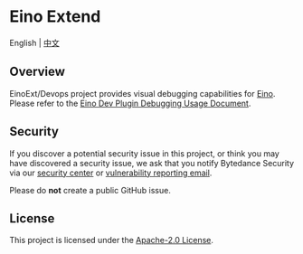 # Eino Extend

English | [中文](README.zh_CN.md)

## Overview
EinoExt/Devops project provides visual debugging capabilities for [Eino](https://github.com/cloudwego/eino). Please refer to the [Eino Dev Plugin Debugging Usage Document](https://www.cloudwego.io/zh/docs/eino/core_modules/devops/visual_debug_plugin_guide/).

## Security

If you discover a potential security issue in this project, or think you may
have discovered a security issue, we ask that you notify Bytedance Security via
our [security center](https://security.bytedance.com/src) or [vulnerability reporting email](sec@bytedance.com).

Please do **not** create a public GitHub issue.

## License

This project is licensed under the [Apache-2.0 License](LICENSE.txt).
